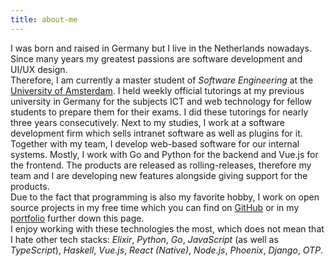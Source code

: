 ```yaml
---
title: about-me
---
```


<p>I was born and raised in Germany but I live in the Netherlands nowadays.<br>
Since many years my greatest passions are software development and UI/UX design.<br>
Therefore, I am currently a master student of <em>Software Engineering</em> at the <a href="http://www.uva.nl/" target="_blank">University of Amsterdam</a>. I held weekly official tutorings at my previous university in Germany for the subjects ICT and web technology for fellow students to prepare them for their exams. I did these tutorings for nearly three years consecutively.
Next to my studies, I work at a software development firm which sells intranet software as well as plugins for it. Together with my team, I develop web-based software for our internal systems.
Mostly, I work with Go and Python for the backend and Vue.js for the frontend. The products are released as rolling-releases, therefore my team and I are developing new features alongside giving support for the products.<br>
Due to the fact that programming is also my favorite hobby, I work on open source projects in my free time which you can find on <a href="https://github.com/loehnertz" target="_blank">GitHub</a> or in my <a href="https://www.jakob.codes/#portfolio">portfolio</a> further down this page.<br>
I enjoy working with these technologies the most, which does not mean that I hate other tech stacks: <em>Elixir</em>, <em>Python</em>, <em>Go</em>, <em>JavaScript</em> (as well as <em>TypeScript</em>), <em>Haskell</em>, <em>Vue.js</em>, <em>React (Native)</em>, <em>Node.js</em>, <em>Phoenix</em>, <em>Django</em>, <em>OTP</em>.</p>
